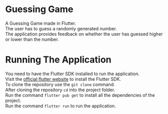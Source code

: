 # Guessing Game 

A Guessing Game made in Flutter.  
The user has to guess a randomly generated number.  
The application provides feedback on whether the user has guessed higher or lower than the number.  

# Running The Application

You need to have the Flutter SDK installed to run the application.  
Visit the [official flutter website](https://docs.flutter.dev/get-started/install]) to install the Flutter SDK.  
To clone the repository use the `git clone` command.  
After cloning the repository `cd` into the project folder.  
Run the command `flutter pub get` to install all the dependencies of the project.  
Run the command `flutter run` to run the application.